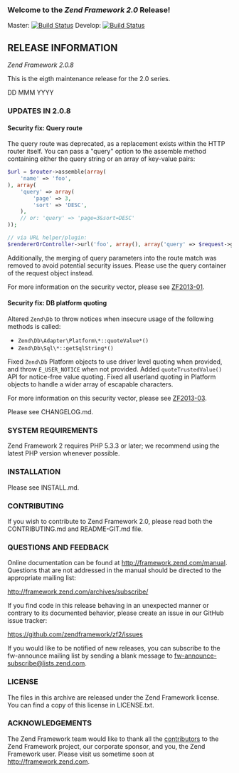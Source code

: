 ### Welcome to the *Zend Framework 2.0* Release!

Master: [![Build Status](https://secure.travis-ci.org/zendframework/zf2.png?branch=master)](http://travis-ci.org/zendframework/zf2)
Develop: [![Build Status](https://secure.travis-ci.org/zendframework/zf2.png?branch=develop)](http://travis-ci.org/zendframework/zf2)

## RELEASE INFORMATION

*Zend Framework 2.0.8*

This is the eigth maintenance release for the 2.0 series.

DD MMM YYYY

### UPDATES IN 2.0.8

#### Security fix: Query route

The query route was deprecated, as a replacement exists within the HTTP router
itself. You can pass a "query" option to the assemble method containing either
the query string or an array of key-value pairs:

```php
$url = $router->assemble(array(
    'name' => 'foo',
), array(
    'query' => array(
        'page' => 3,
        'sort' => 'DESC',
    ), 
    // or: 'query' => 'page=3&sort=DESC'
));

// via URL helper/plugin:
$rendererOrController->url('foo', array(), array('query' => $request->getQuery()));
```

Additionally, the merging of query parameters into the route match was removed
to avoid potential security issues. Please use the query container of the
request object instead.

For more information on the security vector, please see
[ZF2013-01](http://framework.zend.com/security/ZF2013-01).

#### Security fix: DB platform quoting

Altered `Zend\Db` to throw notices when insecure usage of the following methods
is called: 

- `Zend\Db\Adapter\Platform\*::quoteValue*()`
- `Zend\Db\Sql\*::getSqlString*()`

Fixed `Zend\Db` Platform objects to use driver level quoting when provided, and
throw `E_USER_NOTICE` when not provided.  Added `quoteTrustedValue()` API for
notice-free value quoting.  Fixed all userland quoting in Platform objects to
handle a wider array of escapable characters.

For more information on this security vector, please see
[ZF2013-03](http://framework.zend.com/security/ZF2013-03).

Please see CHANGELOG.md.

### SYSTEM REQUIREMENTS

Zend Framework 2 requires PHP 5.3.3 or later; we recommend using the
latest PHP version whenever possible.

### INSTALLATION

Please see INSTALL.md.

### CONTRIBUTING

If you wish to contribute to Zend Framework 2.0, please read both the
CONTRIBUTING.md and README-GIT.md file.

### QUESTIONS AND FEEDBACK

Online documentation can be found at http://framework.zend.com/manual.
Questions that are not addressed in the manual should be directed to the
appropriate mailing list:

http://framework.zend.com/archives/subscribe/

If you find code in this release behaving in an unexpected manner or
contrary to its documented behavior, please create an issue in our GitHub
issue tracker:

https://github.com/zendframework/zf2/issues

If you would like to be notified of new releases, you can subscribe to
the fw-announce mailing list by sending a blank message to
<fw-announce-subscribe@lists.zend.com>.

### LICENSE

The files in this archive are released under the Zend Framework license.
You can find a copy of this license in LICENSE.txt.

### ACKNOWLEDGEMENTS

The Zend Framework team would like to thank all the [contributors](https://github.com/zendframework/zf2/contributors) to the Zend
Framework project, our corporate sponsor, and you, the Zend Framework user.
Please visit us sometime soon at http://framework.zend.com.
